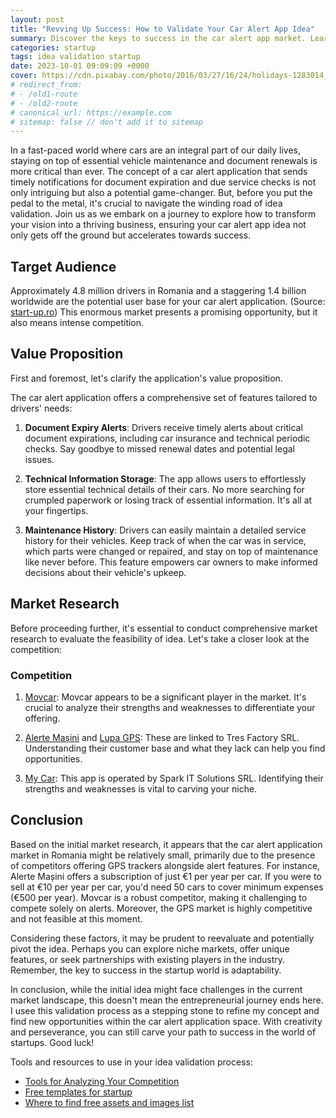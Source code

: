 ```yaml
---
layout: post
title: "Revving Up Success: How to Validate Your Car Alert App Idea"
summary: Discover the keys to success in the car alert app market. Learn how to validate your business idea, ensuring your app sends timely alerts for document expirations and service checks.
categories: startup
tags: idea validation startup
date: 2023-10-01 09:09:09 +0000
cover: https://cdn.pixabay.com/photo/2016/03/27/16/24/holidays-1283014_1280.jpg
# redirect_from: 
# - /old1-route
# - /old2-route
# canonical_url: https://example.com
# sitemap: false // don't add it to sitemap
---
```


In a fast-paced world where cars are an integral part of our daily lives, staying on top of essential vehicle maintenance and document renewals is more critical than ever. The concept of a car alert application that sends timely notifications for document expiration and due service checks is not only intriguing but also a potential game-changer. But, before you put the pedal to the metal, it's crucial to navigate the winding road of idea validation. Join us as we embark on a journey to explore how to transform your vision into a thriving business, ensuring your car alert app idea not only gets off the ground but accelerates towards success.

## Target Audience

Approximately 4.8 million drivers in Romania and a staggering 1.4 billion worldwide are the potential user base for your car alert application. (Source: [start-up.ro](https://start-up.ro/aplicatia-de-management-a-masinii-movcar-integreaza-asigurarile-pentru-soferi/)) This enormous market presents a promising opportunity, but it also means intense competition.

## Value Proposition

First and foremost, let's clarify the application's value proposition.

The car alert application offers a comprehensive set of features tailored to drivers' needs:

1. **Document Expiry Alerts**: Drivers receive timely alerts about critical document expirations, including car insurance and technical periodic checks. Say goodbye to missed renewal dates and potential legal issues.

2. **Technical Information Storage**: The app allows users to effortlessly store essential technical details of their cars. No more searching for crumpled paperwork or losing track of essential information. It's all at your fingertips.

3. **Maintenance History**: Drivers can easily maintain a detailed service history for their vehicles. Keep track of when the car was in service, which parts were changed or repaired, and stay on top of maintenance like never before. This feature empowers car owners to make informed decisions about their vehicle's upkeep.

## Market Research

Before proceeding further, it's essential to conduct comprehensive market research to evaluate the feasibility of idea. Let's take a closer look at the competition:

### Competition

1. [Movcar](https://movcar.app/business): Movcar appears to be a significant player in the market. It's crucial to analyze their strengths and weaknesses to differentiate your offering.

2. [Alerte Mașini](https://www.alertemasina.ro/index.php) and [Lupa GPS](https://www.lupagps.ro/): These are linked to Tres Factory SRL. Understanding their customer base and what they lack can help you find opportunities.

3. [My Car](https://www.my-car.co/): This app is operated by Spark IT Solutions SRL. Identifying their strengths and weaknesses is vital to carving your niche.

## Conclusion

Based on the initial market research, it appears that the car alert application market in Romania might be relatively small, primarily due to the presence of competitors offering GPS trackers alongside alert features. For instance, Alerte Mașini offers a subscription of just €1 per year per car. If you were to sell at €10 per year per car, you'd need 50 cars to cover minimum expenses (€500 per year). Movcar is a robust competitor, making it challenging to compete solely on alerts. Moreover, the GPS market is highly competitive and not feasible at this moment.

Considering these factors, it may be prudent to reevaluate and potentially pivot the idea. Perhaps you can explore niche markets, offer unique features, or seek partnerships with existing players in the industry. Remember, the key to success in the startup world is adaptability.

In conclusion, while the initial idea might face challenges in the current market landscape, this doesn't mean the entrepreneurial journey ends here. I usee this validation process as a stepping stone to refine my concept and find new opportunities within the car alert application space. With creativity and perseverance, you can still carve your path to success in the world of startups. Good luck!


Tools and resources to use in your idea validation process:

- [Tools for Analyzing Your Competition](https://whyboobo.com/startup/resources/tools-analyzing-competition/)
- [Free templates for startup](https://whyboobo.com/resources/free-templates-for-startup/)
- [Where to find free assets and images list](https://whyboobo.com/resources/free-assets-and-images/)